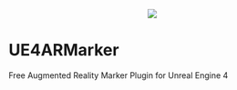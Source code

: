 <p align="center"><p align="center"><a href="https://www.mulcol.com/">
  <img src="http://farunurisonmez.com/images/ARMarker_Plugin_Logo.png">
 </a></p>


# UE4ARMarker
Free Augmented Reality Marker Plugin for Unreal Engine 4
